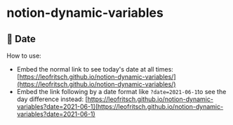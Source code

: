 # notion-dynamic-variables

## 📅 Date
How to use:
* Embed the normal link to see today's date at all times: [https://leofritsch.github.io/notion-dynamic-variables/](https://leofritsch.github.io/notion-dynamic-variables/)
* Embed the link following by a date format like `?date=2021-06-1`to see the day difference instead: [https://leofritsch.github.io/notion-dynamic-variables?date=2021-06-1](https://leofritsch.github.io/notion-dynamic-variables?date=2021-06-1)

